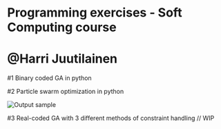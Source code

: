 # Programming exercises - Soft Computing course
# @Harri Juutilainen

#1 Binary coded GA in python

#2 Particle swarm optimization in python

![Output sample](SoftComputingCourse/pso.gif)

#3 Real-coded GA with 3 different methods of constraint handling // WIP
